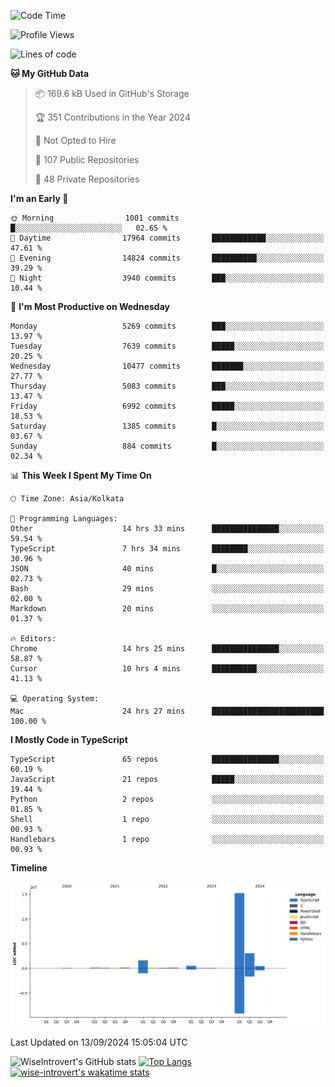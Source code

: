 <!--START_SECTION:waka-->
![Code Time](http://img.shields.io/badge/Code%20Time-1%2C603%20hrs%2053%20mins-blue)

![Profile Views](http://img.shields.io/badge/Profile%20Views-0-blue)

![Lines of code](https://img.shields.io/badge/From%20Hello%20World%20I%27ve%20Written-21.6%20million%20lines%20of%20code-blue)

**🐱 My GitHub Data** 

> 📦 169.6 kB Used in GitHub's Storage 
 > 
> 🏆 351 Contributions in the Year 2024
 > 
> 🚫 Not Opted to Hire
 > 
> 📜 107 Public Repositories 
 > 
> 🔑 48 Private Repositories 
 > 
**I'm an Early 🐤** 

```text
🌞 Morning                1001 commits        █░░░░░░░░░░░░░░░░░░░░░░░░   02.65 % 
🌆 Daytime                17964 commits       ████████████░░░░░░░░░░░░░   47.61 % 
🌃 Evening                14824 commits       ██████████░░░░░░░░░░░░░░░   39.29 % 
🌙 Night                  3940 commits        ███░░░░░░░░░░░░░░░░░░░░░░   10.44 % 
```
📅 **I'm Most Productive on Wednesday** 

```text
Monday                   5269 commits        ███░░░░░░░░░░░░░░░░░░░░░░   13.97 % 
Tuesday                  7639 commits        █████░░░░░░░░░░░░░░░░░░░░   20.25 % 
Wednesday                10477 commits       ███████░░░░░░░░░░░░░░░░░░   27.77 % 
Thursday                 5083 commits        ███░░░░░░░░░░░░░░░░░░░░░░   13.47 % 
Friday                   6992 commits        █████░░░░░░░░░░░░░░░░░░░░   18.53 % 
Saturday                 1385 commits        █░░░░░░░░░░░░░░░░░░░░░░░░   03.67 % 
Sunday                   884 commits         █░░░░░░░░░░░░░░░░░░░░░░░░   02.34 % 
```


📊 **This Week I Spent My Time On** 

```text
🕑︎ Time Zone: Asia/Kolkata

💬 Programming Languages: 
Other                    14 hrs 33 mins      ███████████████░░░░░░░░░░   59.54 % 
TypeScript               7 hrs 34 mins       ████████░░░░░░░░░░░░░░░░░   30.96 % 
JSON                     40 mins             █░░░░░░░░░░░░░░░░░░░░░░░░   02.73 % 
Bash                     29 mins             ░░░░░░░░░░░░░░░░░░░░░░░░░   02.00 % 
Markdown                 20 mins             ░░░░░░░░░░░░░░░░░░░░░░░░░   01.37 % 

🔥 Editors: 
Chrome                   14 hrs 25 mins      ███████████████░░░░░░░░░░   58.87 % 
Cursor                   10 hrs 4 mins       ██████████░░░░░░░░░░░░░░░   41.13 % 

💻 Operating System: 
Mac                      24 hrs 27 mins      █████████████████████████   100.00 % 
```

**I Mostly Code in TypeScript** 

```text
TypeScript               65 repos            ███████████████░░░░░░░░░░   60.19 % 
JavaScript               21 repos            █████░░░░░░░░░░░░░░░░░░░░   19.44 % 
Python                   2 repos             ░░░░░░░░░░░░░░░░░░░░░░░░░   01.85 % 
Shell                    1 repo              ░░░░░░░░░░░░░░░░░░░░░░░░░   00.93 % 
Handlebars               1 repo              ░░░░░░░░░░░░░░░░░░░░░░░░░   00.93 % 
```



**Timeline**

![Lines of Code chart](https://raw.githubusercontent.com/wise-introvert/wise-introvert/master/assets/bar_graph.png)


 Last Updated on 13/09/2024 15:05:04 UTC
<!--END_SECTION:waka-->

![WiseIntrovert's GitHub stats](https://github-readme-stats.vercel.app/api?username=wise-introvert&count_private=true&show_icons=true)
[![Top Langs](https://github-readme-stats.vercel.app/api/top-langs/?username=wise-introvert&langs_count=10)](https://github.com/anuraghazra/github-readme-stats)
[![wise-introvert's wakatime stats](https://github-readme-stats.vercel.app/api/wakatime?username=wiseintrovert)](https://github.com/anuraghazra/github-readme-stats)
